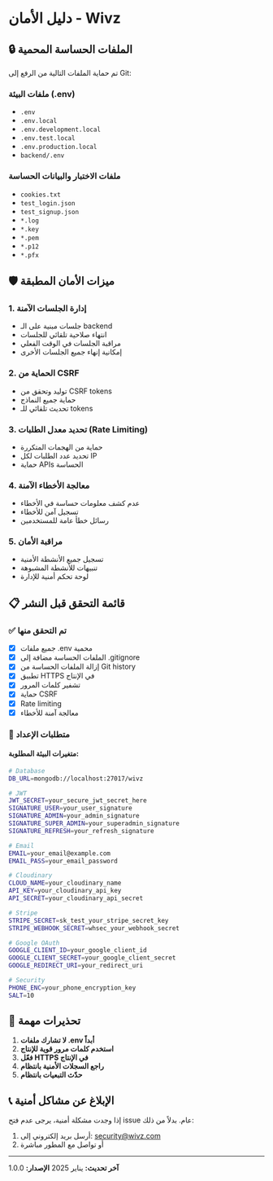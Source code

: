 # دليل الأمان - Wivz

## 🔒 الملفات الحساسة المحمية

تم حماية الملفات التالية من الرفع إلى Git:

### ملفات البيئة (.env)
- `.env`
- `.env.local`
- `.env.development.local`
- `.env.test.local`
- `.env.production.local`
- `backend/.env`

### ملفات الاختبار والبيانات الحساسة
- `cookies.txt`
- `test_login.json`
- `test_signup.json`
- `*.log`
- `*.key`
- `*.pem`
- `*.p12`
- `*.pfx`

## 🛡️ ميزات الأمان المطبقة

### 1. إدارة الجلسات الآمنة
- جلسات مبنية على الـ backend
- انتهاء صلاحية تلقائي للجلسات
- مراقبة الجلسات في الوقت الفعلي
- إمكانية إنهاء جميع الجلسات الأخرى

### 2. الحماية من CSRF
- توليد وتحقق من CSRF tokens
- حماية جميع النماذج
- تحديث تلقائي للـ tokens

### 3. تحديد معدل الطلبات (Rate Limiting)
- حماية من الهجمات المتكررة
- تحديد عدد الطلبات لكل IP
- حماية APIs الحساسة

### 4. معالجة الأخطاء الآمنة
- عدم كشف معلومات حساسة في الأخطاء
- تسجيل آمن للأخطاء
- رسائل خطأ عامة للمستخدمين

### 5. مراقبة الأمان
- تسجيل جميع الأنشطة الأمنية
- تنبيهات للأنشطة المشبوهة
- لوحة تحكم أمنية للإدارة

## 📋 قائمة التحقق قبل النشر

### ✅ تم التحقق منها
- [x] جميع ملفات .env محمية
- [x] الملفات الحساسة مضافة إلى .gitignore
- [x] إزالة الملفات الحساسة من Git history
- [x] تطبيق HTTPS في الإنتاج
- [x] تشفير كلمات المرور
- [x] حماية CSRF
- [x] Rate limiting
- [x] معالجة آمنة للأخطاء

### 🔧 متطلبات الإعداد

#### متغيرات البيئة المطلوبة:
```bash
# Database
DB_URL=mongodb://localhost:27017/wivz

# JWT
JWT_SECRET=your_secure_jwt_secret_here
SIGNATURE_USER=your_user_signature
SIGNATURE_ADMIN=your_admin_signature
SIGNATURE_SUPER_ADMIN=your_superadmin_signature
SIGNATURE_REFRESH=your_refresh_signature

# Email
EMAIL=your_email@example.com
EMAIL_PASS=your_email_password

# Cloudinary
CLOUD_NAME=your_cloudinary_name
API_KEY=your_cloudinary_api_key
API_SECRET=your_cloudinary_api_secret

# Stripe
STRIPE_SECRET=sk_test_your_stripe_secret_key
STRIPE_WEBHOOK_SECRET=whsec_your_webhook_secret

# Google OAuth
GOOGLE_CLIENT_ID=your_google_client_id
GOOGLE_CLIENT_SECRET=your_google_client_secret
GOOGLE_REDIRECT_URI=your_redirect_uri

# Security
PHONE_ENC=your_phone_encryption_key
SALT=10
```

## 🚨 تحذيرات مهمة

1. **لا تشارك ملفات .env أبداً**
2. **استخدم كلمات مرور قوية للإنتاج**
3. **فعّل HTTPS في الإنتاج**
4. **راجع السجلات الأمنية بانتظام**
5. **حدّث التبعيات بانتظام**

## 📞 الإبلاغ عن مشاكل أمنية

إذا وجدت مشكلة أمنية، يرجى عدم فتح issue عام. بدلاً من ذلك:
1. أرسل بريد إلكتروني إلى: security@wivz.com
2. أو تواصل مع المطور مباشرة

---

**آخر تحديث:** يناير 2025
**الإصدار:** 1.0.0